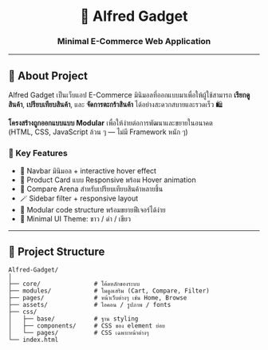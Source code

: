
<h1 align="center">🧰 Alfred Gadget</h1>
<h3 align="center">Minimal E-Commerce Web Application</h3>

---

## 👑 About Project

Alfred Gadget เป็นเว็บแอป E-Commerce มินิมอลที่ออกแบบมาเพื่อให้ผู้ใช้สามารถ **เรียกดูสินค้า**, **เปรียบเทียบสินค้า**, และ **จัดการตะกร้าสินค้า** ได้อย่างสะดวกสบายและรวดเร็ว 🛍️

**โครงสร้างถูกออกแบบแบบ Modular** เพื่อให้ง่ายต่อการพัฒนาและขยายในอนาคต  
(HTML, CSS, JavaScript ล้วน ๆ — ไม่มี Framework หนัก ๆ)

### 🧭 Key Features
- 🧭 Navbar มินิมอล + interactive hover effect  
- 🛒 Product Card แบบ Responsive พร้อม Hover animation  
- 📝 Compare Arena สำหรับเปรียบเทียบสินค้าหลายชิ้น  
- 🪄 Sidebar filter + responsive layout  
- 💬 Modular code structure พร้อมขยายฟีเจอร์ได้ง่าย  
- 🌿 Minimal UI Theme: ขาว / ดำ / เขียว

---

## 📂 Project Structure

```plaintext
Alfred-Gadget/
│
├── core/               # โค้ดหลักของระบบ
├── modules/            # โมดูลเสริม (Cart, Compare, Filter)
├── pages/              # หน้าเว็บต่างๆ เช่น Home, Browse
├── assets/             # ไอคอน / รูปภาพ / fonts
├── css/
│   ├── base/           # ฐาน styling
│   ├── components/     # CSS ของ element ย่อย
│   └── pages/          # CSS เฉพาะหน้าต่างๆ
└── index.html
